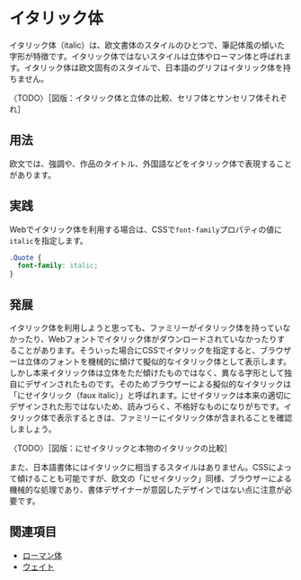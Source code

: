 # イタリック体

イタリック体（italic）は、欧文書体のスタイルのひとつで、筆記体風の傾いた字形が特徴です。イタリック体ではないスタイルは立体やローマン体と呼ばれます。イタリック体は欧文固有のスタイルで、日本語のグリフはイタリック体を持ちません。

〈TODO〉［図版：イタリック体と立体の比較、セリフ体とサンセリフ体それぞれ］

## 用法

欧文では、強調や、作品のタイトル、外国語などをイタリック体で表現することがあります。

## 実践

Webでイタリック体を利用する場合は、CSSで`font-family`プロパティの値に`italic`を指定します。

```css
.Quote {
  font-family: italic;
}
```

## 発展

イタリック体を利用しようと思っても、ファミリーがイタリック体を持っていなかったり、Webフォントでイタリック体がダウンロードされていなかったりすることがあります。そういった場合にCSSでイタリックを指定すると、ブラウザーは立体のフォントを機械的に傾けて擬似的なイタリック体として表示します。しかし本来イタリック体は立体をただ傾けたものではなく、異なる字形として独自にデザインされたものです。そのためブラウザーによる擬似的なイタリックは「にせイタリック（faux italic）」と呼ばれます。にせイタリックは本来の適切にデザインされた形ではないため、読みづらく、不格好なものになりがちです。イタリック体で表示するときは、ファミリーにイタリック体が含まれることを確認しましょう。

〈TODO〉［図版：にせイタリックと本物のイタリックの比較］

また、日本語書体にはイタリックに相当するスタイルはありません。CSSによって傾けることも可能ですが、欧文の「にせイタリック」同様、ブラウザーによる機械的な処理であり、書体デザイナーが意図したデザインではない点に注意が必要です。

## 関連項目

- [ローマン体](./roman.md)
- [ウェイト](./weight.md)
